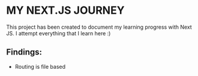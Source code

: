 # MY NEXT.JS JOURNEY
This project has been created to document my learning progress with Next JS.
I attempt everything that I learn here :) 

## Findings:
- Routing is file based 
